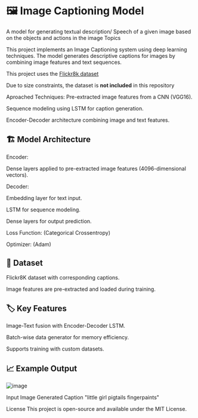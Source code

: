 # 🖼️ Image Captioning Model
A model for generating textual description/ Speech of a given image based on the objects and actions in the image  Topics

This project implements an Image Captioning system using deep learning techniques. The model generates descriptive captions for images by combining image features and text sequences.

This project uses the [Flickr8k dataset](https://www.kaggle.com/datasets/adityajn105/flickr8k)

Due to size constraints, the dataset is **not included** in this repository

Aproached Techniques:
Pre-extracted image features from a CNN (VGG16).

Sequence modeling using LSTM for caption generation.

Encoder-Decoder architecture combining image and text features.

## 🏗️ Model Architecture
Encoder:

Dense layers applied to pre-extracted image features (4096-dimensional vectors).

Decoder:

Embedding layer for text input.

LSTM for sequence modeling.

Dense layers for output prediction.

Loss Function:
(Categorical Crossentropy)

Optimizer:
(Adam)

## 📝 Dataset
Flickr8K dataset with corresponding captions.

Image features are pre-extracted and loaded during training.

## 🏷️ Key Features
Image-Text fusion with Encoder-Decoder LSTM.

Batch-wise data generator for memory efficiency.

Supports training with custom datasets.

## 📈 Example Output
![image](https://github.com/user-attachments/assets/4af38267-7db8-48a2-befd-af82a1db85d5)


Input Image	Generated Caption
"little girl pigtails fingerpaints"

License
This project is open-source and available under the MIT License.
